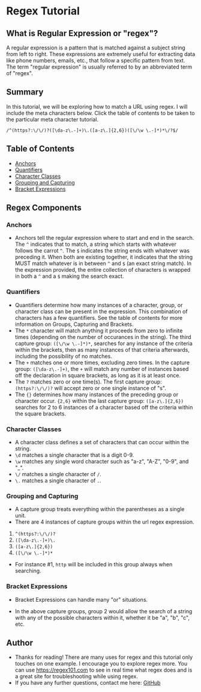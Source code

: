 # Regex Tutorial

## What is Regular Expression or "regex"?

A regular expression is a pattern that is matched against a subject string from left to right. These expressions are extremely useful for extracting data like phone numbers, emails, etc., that follow a specific pattern from text. The term "regular expression" is usually referred to by an abbreviated term of "regex".

## Summary

In this tutorial, we will be exploring how to match a URL using regex. I will include the meta characters below. Click the table of contents to be taken to the particular meta character tutorial.

`/^(https?:\/\/)?([\da-z\.-]+)\.([a-z\.]{2,6})([\/\w \.-]*)*\/?$/`

## Table of Contents

- [Anchors](#anchors)
- [Quantifiers](#quantifiers)
- [Character Classes](#character-classes)
- [Grouping and Capturing](#grouping-and-capturing)
- [Bracket Expressions](#bracket-expressions)

## Regex Components

### Anchors

- Anchors tell the regular expression where to start and end in the search. The `^` indicates that to match, a string which starts with whatever follows the carrot `^`. The `$` indicates the string ends with whatever was preceding it. When both are existing together, it indicates that the string MUST match whatever is in between `^` and `$` (an exact string match). In the expression provided, the entire collection of characters is wrapped in both a `^` and a `$` making the search exact.

### Quantifiers

- Quantifiers determine how many instances of a character, group, or character class can be present in the expression. This combination of characters has a few quantifiers. See the table of contents for more information on Groups, Capturing and Brackets.
- The `*` character will match anything it proceeds from zero to infinite times (depending on the number of occurances in the string). The third capture group: `([\/\w \.-]*)*`, searches for any instance of the criteria within the brackets, then as many instances of that criteria afterwards, including the possibility of no matches.
- The `+` matches one or more times, excluding zero times. In the capture group: `([\da-z\.-]+)`, the `+` will match any number of instances based off the declaration in square brackets, as long as it is at least once.
- The `?` matches zero or one time(s). The first capture group: `(https?:\/\/)?` will accept zero or one single instance of "s".
- The `{}` determines how many instances of the preceding group or character occur. `{2,6}` within the last capture group:
  `([a-z\.]{2,6})` searches for 2 to 6 instances of a character based off the criteria within the square brackets.

### Character Classes

- A character class defines a set of characters that can occur within the string.
- `\d` matches a single character that is a digit 0-9.
- `\w` matches any single word character such as "a-z", "A-Z", "0-9", and "\_".
- `\/` matches a single character of `/`.
- `\.` matches a single character of `.`.

### Grouping and Capturing

- A capture group treats everything within the parentheses as a single unit.
- There are 4 instances of capture groups within the url regex expression.

1. `^(https?:\/\/)?`
2. `([\da-z\.-]+)\.`
3. `([a-z\.]{2,6})`
4. `([\/\w \.-]*)*`

- For instance #1, `http` will be included in this group always when searching.

### Bracket Expressions

- Bracket Expressions can handle many "or" situations.

- In the above capture groups, group 2 would allow the search of a string with any of the possible characters within it, whether it be "a", "b", "c", etc.

## Author

- Thanks for reading! There are many uses for regex and this tutorial only touches on one example. I encourage you to explore regex more. You can use https://regex101.com to see in real time what regex does and is a great site for troubleshooting while using regex.
- If you have any further questions, contact me here: [GitHub](https://github.com/iamjoyfulgirl)
